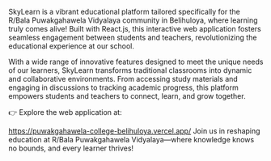 SkyLearn is a vibrant educational platform tailored specifically for the R/Bala Puwakgahawela Vidyalaya community in Belihuloya, where learning truly comes alive! Built with React.js, this interactive web application fosters seamless engagement between students and teachers, revolutionizing the educational experience at our school.

With a wide range of innovative features designed to meet the unique needs of our learners, SkyLearn transforms traditional classrooms into dynamic and collaborative environments. From accessing study materials and engaging in discussions to tracking academic progress, this platform empowers students and teachers to connect, learn, and grow together.

👉 Explore the web application at:

https://puwakgahawela-college-belihuloya.vercel.app/
Join us in reshaping education at R/Bala Puwakgahawela Vidyalaya—where knowledge knows no bounds, and every learner thrives!
